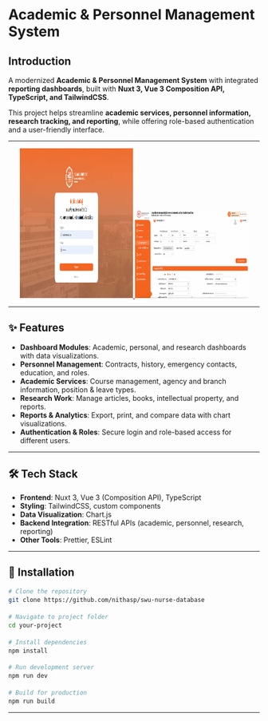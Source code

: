 # Academic & Personnel Management System

## Introduction
A modernized **Academic & Personnel Management System** with integrated **reporting dashboards**, built with **Nuxt 3, Vue 3 Composition API, TypeScript, and TailwindCSS**.  

This project helps streamline **academic services, personnel information, research tracking, and reporting**, while offering role-based authentication and a user-friendly interface.

---


<p align="center">
  <a href="https://raw.githubusercontent.com/nithasp/swu-nurse-database/master/screenshots/sc1.png" target="_blank">
    <img src="screenshots/sc1.png"  width="45%" height="300" />
  </a>
  <a href="https://raw.githubusercontent.com/nithasp/swu-nurse-database/master/screenshots/sc2.png" target="_blank">
    <img src="screenshots/sc2.png"  width="45%" style="height:177px;" />
  </a>
</p>


---

## ✨ Features
- **Dashboard Modules**: Academic, personal, and research dashboards with data visualizations.  
- **Personnel Management**: Contracts, history, emergency contacts, education, and roles.  
- **Academic Services**: Course management, agency and branch information, position & leave types.  
- **Research Work**: Manage articles, books, intellectual property, and reports.  
- **Reports & Analytics**: Export, print, and compare data with chart visualizations.  
- **Authentication & Roles**: Secure login and role-based access for different users.  

---

## 🛠 Tech Stack
- **Frontend**: Nuxt 3, Vue 3 (Composition API), TypeScript  
- **Styling**: TailwindCSS, custom components  
- **Data Visualization**: Chart.js  
- **Backend Integration**: RESTful APIs (academic, personnel, research, reporting)  
- **Other Tools**: Prettier, ESLint  

---

## 🚀 Installation
```bash
# Clone the repository
git clone https://github.com/nithasp/swu-nurse-database

# Navigate to project folder
cd your-project

# Install dependencies
npm install

# Run development server
npm run dev

# Build for production
npm run build
```

---